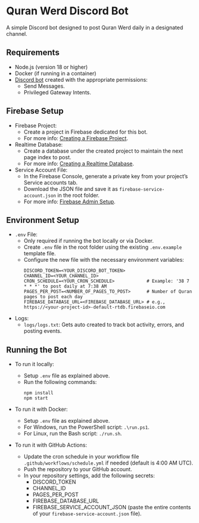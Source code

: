
# Quran Werd Discord Bot

A simple Discord bot designed to post Quran Werd daily in a designated channel.

## Requirements

- Node.js (version 18 or higher)
- Docker (if running in a container)
- [Discord bot](https://discord.com/developers/applications) created with the appropriate permissions:
   - Send Messages.
   - Privileged Gateway Intents.

## Firebase Setup
   - Firebase Project:
     - Create a project in Firebase dedicated for this bot.
     - For more info: [Creating a Firebase Project](https://firebase.google.com/docs/web/setup).
   - Realtime Database:
     - Create a database under the created project to maintain the next page index to post.
     - For more info: [Creating a Realtime Database](https://firebase.google.com/docs/database/web/start).
   - Service Account File:
     - In the Firebase Console, generate a private key from your project’s Service accounts tab.
     - Download the JSON file and save it as `firebase-service-account.json` in the root folder.
     - For more info: [Firebase Admin Setup](https://firebase.google.com/docs/admin/setup).

## Environment Setup

- `.env` File:
   - Only required if running the bot locally or via Docker.
   - Create `.env` file in the root folder using the existing `.env.example` template file.
   - Configure the new file with the necessary environment variables:
     ```
     DISCORD_TOKEN=<YOUR_DISCORD_BOT_TOKEN>
     CHANNEL_ID=<YOUR_CHANNEL_ID>
     CRON_SCHEDULE=<YOUR_CRON_SCHEDULE>            # Example: '38 7 * * *' to post daily at 7:38 AM
     PAGES_PER_POST=<NUMBER_OF_PAGES_TO_POST>      # Number of Quran pages to post each day
     FIREBASE_DATABASE_URL=<FIREBASE_DATABASE_URL> # e.g., https://<your-project-id>-default-rtdb.firebaseio.com
     ```
- Logs:
   - `logs/logs.txt`: Gets auto created to track bot activity, errors, and posting events.

## Running the Bot

- To run it locally:
   - Setup `.env` file as explained above.
   - Run the following commands:
     ```
     npm install
     npm start
     ```

- To run it with Docker:
   - Setup `.env` file as explained above.
   - For Windows, run the PowerShell script: `.\run.ps1`.
   - For Linux, run the Bash script: `./run.sh`.

- To run it with GitHub Actions:
   - Update the cron schedule in your workflow file `.github/workflows/schedule.yml` if needed (default is 4:00 AM UTC).
   - Push the repository to your GitHub account.
   - In your repository settings, add the following secrets:
     - DISCORD_TOKEN
     - CHANNEL_ID
     - PAGES_PER_POST
     - FIREBASE_DATABASE_URL
     - FIREBASE_SERVICE_ACCOUNT_JSON (paste the entire contents of your `firebase-service-account.json` file).

